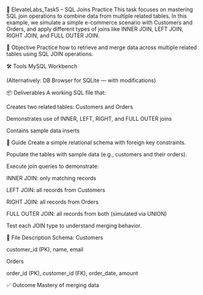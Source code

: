 📘 ElevateLabs_Task5 – SQL Joins Practice
This task focuses on mastering SQL join operations to combine data from multiple related tables. In this example, we simulate a simple e-commerce scenario with Customers and Orders, and apply different types of joins like INNER JOIN, LEFT JOIN, RIGHT JOIN, and FULL OUTER JOIN.

🎯 Objective
Practice how to retrieve and merge data across multiple related tables using SQL JOIN operations.

🛠️ Tools
MySQL Workbench

(Alternatively: DB Browser for SQLite — with modifications)

📦 Deliverables
A working SQL file that:

Creates two related tables: Customers and Orders

Demonstrates use of INNER, LEFT, RIGHT, and FULL OUTER joins

Contains sample data inserts

🧠 Guide
Create a simple relational schema with foreign key constraints.

Populate the tables with sample data (e.g., customers and their orders).

Execute join queries to demonstrate:

INNER JOIN: only matching records

LEFT JOIN: all records from Customers

RIGHT JOIN: all records from Orders

FULL OUTER JOIN: all records from both (simulated via UNION)

Test each JOIN type to understand merging behavior.

📄 File Description
Schema:
Customers

customer_id (PK), name, email

Orders

order_id (PK), customer_id (FK), order_date, amount

✅ Outcome
Mastery of merging data
